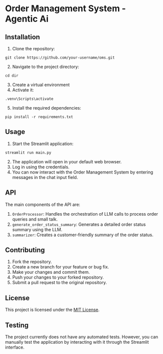 # Order Management System - Agentic Ai

## Installation

1. Clone the repository:
```
git clone https://github.com/your-username/oms.git
```
2. Navigate to the project directory:
```
cd dir
```
3. Create a virtual environment
4. Activate it:
```
.venv\Scripts\activate
```
5. Install the required dependencies:
```
pip install -r requirements.txt
```

## Usage

1. Start the Streamlit application:
```
streamlit run main.py
```
2. The application will open in your default web browser.
3. Log in using the credentials.
4. You can now interact with the Order Management System by entering messages in the chat input field.

## API

The main components of the API are:

1. `OrderProcessor`: Handles the orchestration of LLM calls to process order queries and small talk.
2. `generate_order_status_summary`: Generates a detailed order status summary using the LLM.
3. `summarizer`: Creates a customer-friendly summary of the order status.

## Contributing

1. Fork the repository.
2. Create a new branch for your feature or bug fix.
3. Make your changes and commit them.
4. Push your changes to your forked repository.
5. Submit a pull request to the original repository.

## License

This project is licensed under the [MIT License](LICENSE).

## Testing

The project currently does not have any automated tests. However, you can manually test the application by interacting with it through the Streamlit interface.
